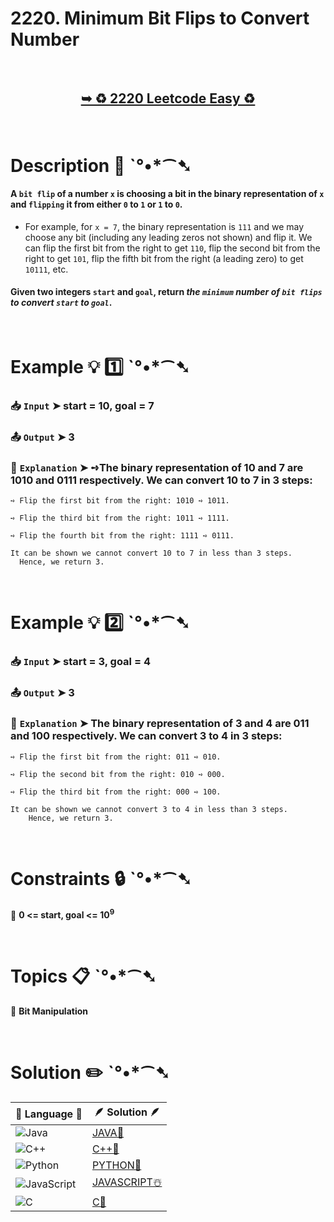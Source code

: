 # 2220. Minimum Bit Flips to Convert Number

</br>

<h2 align="center"> 

<a href="https://leetcode.com/problems/minimum-bit-flips-to-convert-number/description/?envType=daily-question&envId=2024-09-11"><strong>➥ ♻️ 2220 Leetcode Easy ♻️ </strong></a>
</h2>

</br>

# Description 📜 ˋ°•*⁀➷

#### A `bit flip` of a number `x` is choosing a bit in the binary representation of `x` and `flipping` it from either `0` to `1` or `1` to `0`.

- For example, for `x = 7`, the binary representation is `111` and we may choose any bit (including any leading zeros not shown) and flip it. We can flip the first bit from the right to get `110`, flip the second bit from the right to get `101`, flip the fifth bit from the right (a leading zero) to get `10111`, etc.

#### Given two integers `start` and `goal`, return *the `minimum` number of `bit flips` to convert `start` to `goal`*.

</br>

# Example 💡 1️⃣ ˋ°•*⁀➷

  ### 📥 `Input`  ➤ start = 10, goal = 7

  ### 📤 `Output`  ➤ 3

  ### 🔦 `Explanation`  ➤ ➺The binary representation of 10 and 7 are 1010 and 0111 respectively. We can convert 10 to 7 in 3 steps:

    ➺ Flip the first bit from the right: 1010 ➺ 1011.

    ➺ Flip the third bit from the right: 1011 ➺ 1111.

    ➺ Flip the fourth bit from the right: 1111 ➺ 0111.

    It can be shown we cannot convert 10 to 7 in less than 3 steps. 
      Hence, we return 3.

</br>

# Example 💡 2️⃣ ˋ°•*⁀➷

  ### 📥 `Input` ➤ start = 3, goal = 4

  ### 📤 `Output`  ➤ 3

  ### 🔦 `Explanation` ➤ The binary representation of 3 and 4 are 011 and 100 respectively. We can convert 3 to 4 in 3 steps:

    ➺ Flip the first bit from the right: 011 ➺ 010.

    ➺ Flip the second bit from the right: 010 ➺ 000.

    ➺ Flip the third bit from the right: 000 ➺ 100.
    
    It can be shown we cannot convert 3 to 4 in less than 3 steps. 
        Hence, we return 3.

</br>

# Constraints 🔒 ˋ°•*⁀➷

🔹 **0 <= start, goal <= 10<sup>9</sup>** </br>

</br>

# Topics 📋 ˋ°•*⁀➷

🔸 **Bit Manipulation**  </br>

</br>

# Solution ✏️ ˋ°•*⁀➷

| 📒 Language 📒  | 🪶 Solution 🪶 |
| ------------- | ------------- |
|  ![Java](https://img.shields.io/badge/java-%23ED8B00.svg?style=for-the-badge&logo=openjdk&logoColor=white)  | [JAVA🍁](https://github.com/Prakhar-002/LEETCODE/blob/main/%F0%9F%93%9C%20Daily%20Challange%20%F0%9F%92%A1/09%20September%20%F0%9F%8D%82%202024/11%20-%2009%20-%202024%20---%202220.%20Minimum%20Bit%20Flips%20to%20Convert%20Number%20%E2%98%83%EF%B8%8F%20%F0%9F%8D%81%20%F0%9F%8D%B0%20%F0%9F%8E%B2%20%F0%9F%92%96/%F0%9F%8D%81JAVA-2220-MinimumBitFlipsToConvertNumber.java) |
|  ![C++](https://img.shields.io/badge/c++-%2300599C.svg?style=for-the-badge&logo=c%2B%2B&logoColor=white)  | [C++🎲](https://github.com/Prakhar-002/LEETCODE/blob/main/%F0%9F%93%9C%20Daily%20Challange%20%F0%9F%92%A1/09%20September%20%F0%9F%8D%82%202024/11%20-%2009%20-%202024%20---%202220.%20Minimum%20Bit%20Flips%20to%20Convert%20Number%20%E2%98%83%EF%B8%8F%20%F0%9F%8D%81%20%F0%9F%8D%B0%20%F0%9F%8E%B2%20%F0%9F%92%96/%F0%9F%8E%B2CPP-2220-MinimumBitFlipsToConvertNumber.cpp)  |
|  ![Python](https://img.shields.io/badge/python-3670A0?style=for-the-badge&logo=python&logoColor=ffdd54)    | [PYTHON🍰](https://github.com/Prakhar-002/LEETCODE/blob/main/%F0%9F%93%9C%20Daily%20Challange%20%F0%9F%92%A1/09%20September%20%F0%9F%8D%82%202024/11%20-%2009%20-%202024%20---%202220.%20Minimum%20Bit%20Flips%20to%20Convert%20Number%20%E2%98%83%EF%B8%8F%20%F0%9F%8D%81%20%F0%9F%8D%B0%20%F0%9F%8E%B2%20%F0%9F%92%96/%F0%9F%8D%B0PYTHON-2220-MinimumBitFlipsToConvertNumber.py) |
| ![JavaScript](https://img.shields.io/badge/javascript-%23323330.svg?style=for-the-badge&logo=javascript&logoColor=%23F7DF1E)   | [JAVASCRIPT☃️](https://github.com/Prakhar-002/LEETCODE/blob/main/%F0%9F%93%9C%20Daily%20Challange%20%F0%9F%92%A1/09%20September%20%F0%9F%8D%82%202024/11%20-%2009%20-%202024%20---%202220.%20Minimum%20Bit%20Flips%20to%20Convert%20Number%20%E2%98%83%EF%B8%8F%20%F0%9F%8D%81%20%F0%9F%8D%B0%20%F0%9F%8E%B2%20%F0%9F%92%96/%E2%98%83%EF%B8%8FJAVASCRIPT-2220-MinimumBitFlipsToConvertNumber.js) |
|   ![C](https://img.shields.io/badge/c-%2300599C.svg?style=for-the-badge&logo=c&logoColor=white)   | [C💖](https://github.com/Prakhar-002/LEETCODE/blob/main/%F0%9F%93%9C%20Daily%20Challange%20%F0%9F%92%A1/09%20September%20%F0%9F%8D%82%202024/11%20-%2009%20-%202024%20---%202220.%20Minimum%20Bit%20Flips%20to%20Convert%20Number%20%E2%98%83%EF%B8%8F%20%F0%9F%8D%81%20%F0%9F%8D%B0%20%F0%9F%8E%B2%20%F0%9F%92%96/%F0%9F%92%96C-2220-MinimumBitFlipsToConvertNumber.c)  |

